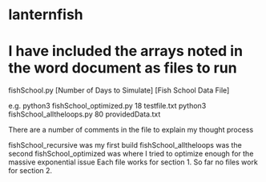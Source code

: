 # lanternfish
# I have included the arrays noted in the word document as files to run

fishSchool.py [Number of Days to Simulate] [Fish School Data File]

e.g. 
python3 fishSchool_optimized.py 18 testfile.txt
python3 fishSchool_alltheloops.py 80 providedData.txt

There are a number of comments in the file to explain my thought process

fishSchool_recursive was my first build
fishSchool_alltheloops was the second
fishSchool_optimized was where I tried to optimize enough for the massive exponential issue
Each file works for section 1. So far no files work for section 2. 
